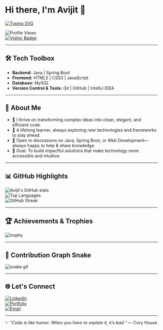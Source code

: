 # Hi there, I'm Avijit 👋  

[![Typing SVG](https://readme-typing-svg.herokuapp.com?font=Fira+Code&pause=1000&color=00F72C&width=435&lines=Java+Full+Stack+Developer;Software+Developer;Tech+Enthusiast;Lifelong+Learner)](https://git.io/typing-svg)  

![Profile Views](https://komarev.com/ghpvc/?username=Avijit6152&label=Profile%20Views&color=0e75b6&style=flat)  
[![Visitor Badge](https://visitor-badge.laobi.icu/badge?page_id=Avijit6152.Avijit6152)](https://github.com/Avijit6152)  

---

## 🛠️ Tech Toolbox  
- **Backend:** Java | Spring Boot  
- **Frontend:** HTML5 | CSS3 | JavaScript  
- **Database:** MySQL  
- **Version Control & Tools:** Git | GitHub | IntelliJ IDEA  

---

## 🌟 About Me  
- 🔭 I thrive on transforming complex ideas into clean, elegant, and efficient code.  
- 🌱 A lifelong learner, always exploring new technologies and frameworks to stay ahead.  
- 💬 Open to discussions on Java, Spring Boot, or Web Development—always happy to help & share knowledge.  
- 🎯 Goal: To build impactful solutions that make technology more accessible and intuitive.  

---

## 📊 GitHub Highlights  

![Avijit's GitHub stats](https://github-readme-stats.vercel.app/api?username=Avijit6152&show_icons=true&theme=radical)  
![Top Languages](https://github-readme-stats.vercel.app/api/top-langs/?username=Avijit6152&layout=compact&theme=radical)  
![GitHub Streak](https://github-readme-streak-stats.herokuapp.com/?user=Avijit6152&theme=radical)  

---

## 🏆 Achievements & Trophies  

![trophy](https://github-profile-trophy.vercel.app/?username=Avijit6152&theme=radical&margin-w=10&margin-h=10)  

---

## 🐍 Contribution Graph Snake  

![snake gif](https://github.com/Avijit6152/Avijit6152/blob/output/github-contribution-grid-snake.svg)  

---

## 🌐 Let's Connect  
[![LinkedIn](https://img.shields.io/badge/LinkedIn-blue?logo=linkedin&logoColor=white)](https://www.linkedin.com/in/yourprofile)  
[![Portfolio](https://img.shields.io/badge/Portfolio-grey?logo=google-chrome&logoColor=white)](https://yourwebsite.com)  
[![Email](https://img.shields.io/badge/Email-red?logo=gmail&logoColor=white)](mailto:your.email@example.com)  

---

✨ *“Code is like humor. When you have to explain it, it’s bad.”* — Cory House
